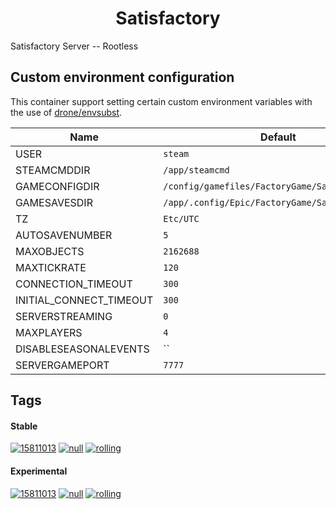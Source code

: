 <!---
NOTE: AUTO-GENERATED FILE
to edit this file, instead edit its template at: ./github/scripts/templates/container/README.md.j2
-->
<div align="center">

# Satisfactory

</div>

Satisfactory Server -- Rootless

## Custom environment configuration

This container support setting certain custom environment variables with the use of [drone/envsubst](https://github.com/drone/envsubst).

| Name                    | Default                                         |
|-------------------------|-------------------------------------------------|
| USER                    | `steam`                                         |
| STEAMCMDDIR             | `/app/steamcmd`                                 |
| GAMECONFIGDIR           | `/config/gamefiles/FactoryGame/Saved`           |
| GAMESAVESDIR            | `/app/.config/Epic/FactoryGame/Saved/SaveGames` |
| TZ                      | `Etc/UTC`                                       |
| AUTOSAVENUMBER          | `5`                                             |
| MAXOBJECTS              | `2162688`                                       |
| MAXTICKRATE             | `120`                                           |
| CONNECTION_TIMEOUT      | `300`                                           |
| INITIAL_CONNECT_TIMEOUT | `300`                                           |
| SERVERSTREAMING         | `0`                                             |
| MAXPLAYERS              | `4`                                             |
| DISABLESEASONALEVENTS   | ``                                              |
| SERVERGAMEPORT          | `7777`                                          |

## Tags

#### Stable



[![15811013](https://img.shields.io/badge/15811013-blue?style=flat-square)](https://github.com/shamubernetes/containers/pkgs/container/satisfactory/284558028?tag=15811013)
 [![null](https://img.shields.io/badge/null-blue?style=flat-square)](https://github.com/shamubernetes/containers/pkgs/container/satisfactory/284547601?tag=null)
 [![rolling](https://img.shields.io/badge/rolling-green?style=flat-square)](https://github.com/shamubernetes/containers/pkgs/container/satisfactory/284558028?tag=rolling)

#### Experimental



 [![15811013](https://img.shields.io/badge/15811013-blue?style=flat-square)](https://github.com/shamubernetes/containers/pkgs/container/satisfactory-experimental/284558005?tag=15811013)
 [![null](https://img.shields.io/badge/null-blue?style=flat-square)](https://github.com/shamubernetes/containers/pkgs/container/satisfactory-experimental/284547598?tag=null)
 [![rolling](https://img.shields.io/badge/rolling-green?style=flat-square)](https://github.com/shamubernetes/containers/pkgs/container/satisfactory-experimental/284558005?tag=rolling)
